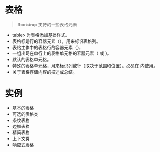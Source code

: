 # 表格
> Bootstrap 支持的一些表格元素
- table>	为表格添加基础样式。
- <thead>	表格标题行的容器元素（<tr>），用来标识表格列。
- <tbody>	表格主体中的表格行的容器元素（<tr>）。
- <tr>	一组出现在单行上的表格单元格的容器元素（<td> 或 <th>）。
- <td>	默认的表格单元格。
- <th>	特殊的表格单元格，用来标识列或行（取决于范围和位置）。必须在 <thead> 内使用。
- <caption>	关于表格存储内容的描述或总结。

# 实例
- 基本的表格
- 可选的表格类
- 条纹表格
- 边框表格
- 精简表格
- 上下文类
- 响应式表格
